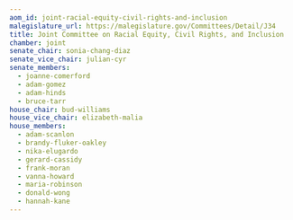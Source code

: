 ```yaml
---
aom_id: joint-racial-equity-civil-rights-and-inclusion
malegislature_url: https://malegislature.gov/Committees/Detail/J34
title: Joint Committee on Racial Equity, Civil Rights, and Inclusion
chamber: joint
senate_chair: sonia-chang-diaz
senate_vice_chair: julian-cyr
senate_members:
  - joanne-comerford
  - adam-gomez
  - adam-hinds
  - bruce-tarr
house_chair: bud-williams
house_vice_chair: elizabeth-malia
house_members:
  - adam-scanlon
  - brandy-fluker-oakley
  - nika-elugardo
  - gerard-cassidy
  - frank-moran
  - vanna-howard
  - maria-robinson
  - donald-wong
  - hannah-kane
---
```

